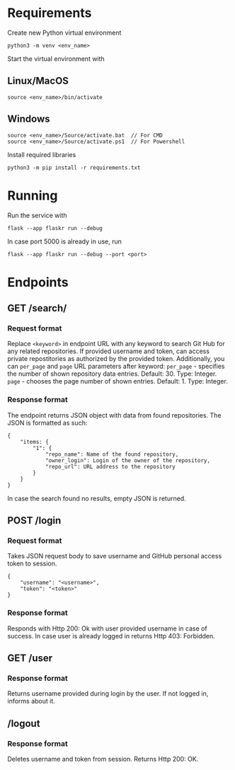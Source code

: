 # Requirements
Create new Python virtual environment
```
python3 -m venv <env_name>
```

Start the virtual environment with
## Linux/MacOS
```
source <env_name>/bin/activate
```
## Windows
```
source <env_name>/Source/activate.bat  // For CMD
source <env_name>/Source/activate.ps1  // For Powershell
```

Install required libraries
```
python3 -m pip install -r requirements.txt
```

# Running
Run the service with
```
flask --app flaskr run --debug
```
In case port 5000 is already in use, run
```
flask --app flaskr run --debug --port <port>
``` 

# Endpoints
## GET /search/<keyword>
### Request format
Replace `<keyword>` in endpoint URL with any keyword to search Git Hub for any related repositories.
If provided username and token, can access private repostitories as authorized by the provided token.
Additionally, you can `per_page` and `page` URL parameters after keyword:
`per_page` - specifies the number of shown repository data entries. Default: 30. Type: Integer.
`page` - chooses the page number of shown entries. Default: 1. Type: Integer.

### Response format
The endpoint returns JSON object with data from found repositories.
The JSON is formatted as such:
```
{
    "items: {
        "1": {
            "repo_name": Name of the found repository,
            "owner_login": Login of the owner of the repository,
            "repo_url": URL address to the repository
        }
    }
}
```
In case the search found no results, empty JSON is returned.

## POST /login
### Request format
Takes JSON request body to save username and GitHub personal access token to session.
```
{
    "username": "<username>",
    "token": "<token>"
}
```
### Response format
Responds with Http 200: Ok with user provided username in case of success.
In case user is already logged in returns Http 403: Forbidden.

## GET /user
### Response format
Returns username provided during login by the user.
If not logged in, informs about it.

## /logout
### Response format
Deletes username and token from session.
Returns Http 200: OK.